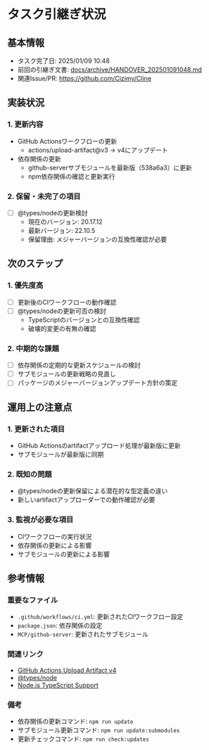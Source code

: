 # タスク引継ぎ状況

## 基本情報

- タスク完了日: 2025/01/09 10:48
- 前回の引継ぎ文書: [docs/archive/HANDOVER_202501091048.md](archive/HANDOVER_202501091048.md)
- 関連Issue/PR: https://github.com/Cizimy/Cline

## 実装状況

### 1. 更新内容
- GitHub Actionsワークフローの更新
  - actions/upload-artifact@v3 → v4にアップデート
- 依存関係の更新
  - github-serverサブモジュールを最新版（538a6a3）に更新
  - npm依存関係の確認と更新実行

### 2. 保留・未完了の項目
- [ ] @types/nodeの更新検討
  - 現在のバージョン: 20.17.12
  - 最新バージョン: 22.10.5
  - 保留理由: メジャーバージョンの互換性確認が必要

## 次のステップ

### 1. 優先度高
- [ ] 更新後のCIワークフローの動作確認
- [ ] @types/nodeの更新可否の検討
  - TypeScriptのバージョンとの互換性確認
  - 破壊的変更の有無の確認

### 2. 中期的な課題
- [ ] 依存関係の定期的な更新スケジュールの検討
- [ ] サブモジュールの更新戦略の見直し
- [ ] パッケージのメジャーバージョンアップデート方針の策定

## 運用上の注意点

### 1. 更新された項目
- GitHub Actionsのartifactアップロード処理が最新版に更新
- サブモジュールが最新版に同期

### 2. 既知の問題
- @types/nodeの更新保留による潜在的な型定義の違い
- 新しいartifactアップローダーでの動作確認が必要

### 3. 監視が必要な項目
- CIワークフローの実行状況
- 依存関係の更新による影響
- サブモジュールの更新による影響

## 参考情報

### 重要なファイル
- `.github/workflows/ci.yml`: 更新されたCIワークフロー設定
- `package.json`: 依存関係の設定
- `MCP/github-server`: 更新されたサブモジュール

### 関連リンク
- [GitHub Actions Upload Artifact v4](https://github.com/actions/upload-artifact)
- [@types/node](https://www.npmjs.com/package/@types/node)
- [Node.js TypeScript Support](https://nodejs.org/en/docs/guides/typescript)

### 備考
- 依存関係の更新コマンド: `npm run update`
- サブモジュール更新コマンド: `npm run update:submodules`
- 更新チェックコマンド: `npm run check:updates`
